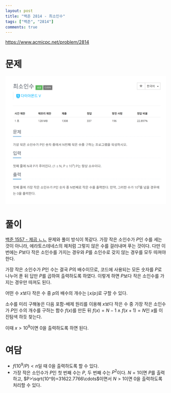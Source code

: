 ```yaml
---
layout: post
title: "백준 2814 - 최소인수"
tags: ["백준", "2814"]
comments: true
---
```


<https://www.acmicpc.net/problem/2814>

# 문제

![Problem](/images/boj2814/prob.png)

# 풀이

[백준 1557 - 제곱 ㄴㄴ](/BOJ1557) 문제와 풀이 방식이 똑같다. 가장 작은 소인수가 $P$인 수를 세는 것이 아니라, 에라토스테네스의 체처럼 그렇지 않은 수를 걸러내며 푸는 것이다. 다만 이번에는 $P$보다 작은 소인수를 가지는 경우와 $P$를 소인수로 갖지 않는 경우를 모두 따져야 한다.

가장 작은 소인수가 $P$인 수는 결국 $P$의 배수이므로, 코드에 사용되는 모든 숫자를 $P$로 나누어 푼 뒤 답만 $P$를 곱하여 출력하도록 하였다. 이렇게 하면 $P$보다 작은 소인수를 가지는 경우만 따져도 된다.

어떤 수 $x$보다 작은 수 중 $p$의 배수의 개수는 $\left\lfloor x / p \right\rfloor$로 구할 수 있다.

소수를 미리 구해놓은 다음 포함-배제 원리를 이용해 $x$보다 작은 수 중 가장 작은 소인수가 $P$인 수의 개수를 구하는 함수 $f(x)$를 만든 뒤 $f(x)=N-1 \land f(x+1)=N$인 $x$를 이진탐색 하듯 찾는다.

이때 $x>10^9$이면 0을 출력하도록 하면 된다.

# 여담

- $f(10^9 / P)<n$일 때 0을 출력하도록 할 수 있다.
- 가장 작은 소인수가 $P$인 첫 번째 수는 $P$, 두 번째 수는 $P^2$이다. $N=1$이면 $P$를 출력하고, $P>\sqrt{10^9}=31622.7766\cdots$이면서 $N>1$이면 0을 출력하도록 처리할 수 있다.
